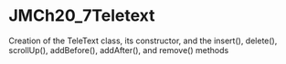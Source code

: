 # JMCh20_7Teletext

Creation of the TeleText class, its constructor, and the insert(), delete(), scrollUp(), addBefore(), addAfter(), and remove() methods
